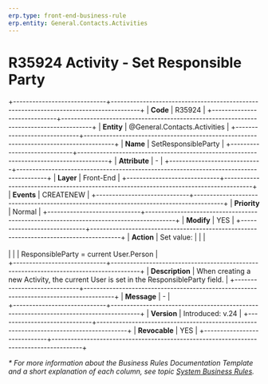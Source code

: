 ```yaml
---
erp.type: front-end-business-rule
erp.entity: General.Contacts.Activities
---
```


# R35924 Activity - Set Responsible Party
+-----------------------------+---------------------------------------------------------------------------------------+
| **Code**                    | R35924                                                                                |
+-----------------------------+---------------------------------------------------------------------------------------+
| **Entity**                  | @General.Contacts.Activities                                                          |
+-----------------------------+---------------------------------------------------------------------------------------+
| **Name**                    | SetResponsibleParty                                                                   |
+-----------------------------+---------------------------------------------------------------------------------------+
| **Attribute**               | \-                                                                                    |
+-----------------------------+---------------------------------------------------------------------------------------+
| **Layer**                   | Front-End                                                                             |
+-----------------------------+---------------------------------------------------------------------------------------+
| **Events**                  | CREATENEW                                                                             |
+-----------------------------+---------------------------------------------------------------------------------------+
| **Priority**                | Normal                                                                                |
+-----------------------------+---------------------------------------------------------------------------------------+
| **Modify**                  | YES                                                                                   |
+-----------------------------+---------------------------------------------------------------------------------------+
| **Action**                  | Set value:                                                                            |
|                             | <br><br>                                                                              |
|                             | ResponsibleParty = current User.Person                                                |             
+-----------------------------+---------------------------------------------------------------------------------------+
| **Description**             | When creating a new Activity, the current User is set in the ResponsibleParty field.  |
+-----------------------------+---------------------------------------------------------------------------------------+
| **Message**                 | \-                                                                                    |                         
+-----------------------------+---------------------------------------------------------------------------------------+
| **Version**                 | Introduced: v.24                                                                      |
+-----------------------------+---------------------------------------------------------------------------------------+
| **Revocable**               | YES                                                                                   |
+-----------------------------+---------------------------------------------------------------------------------------+

*\* For more information about the Business Rules Documentation Template and a short explanation of each column, see
topic [System Business Rules](../templates/template-description-system-business-rules.md).*
